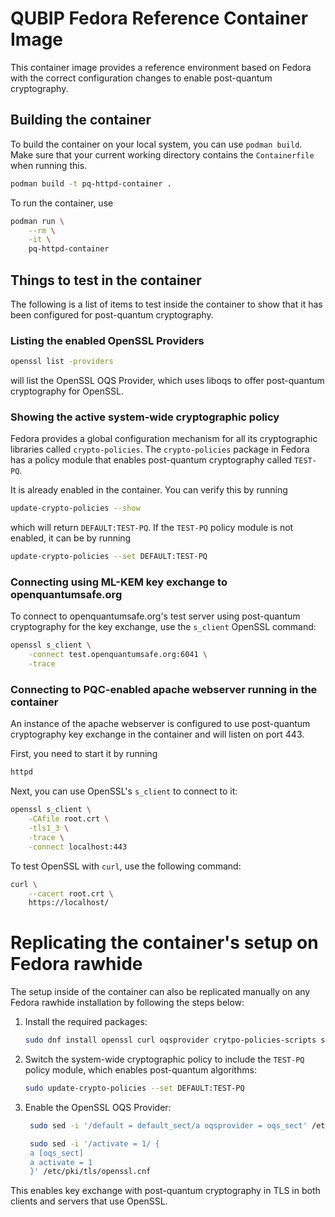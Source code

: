 # QUBIP Fedora Reference Container Image

This container image provides a reference environment based on Fedora
with the correct configuration changes to enable post-quantum cryptography.

## Building the container

To build the container on your local system, you can use `podman build`. Make
sure that your current working directory contains the `Containerfile` when
running this.

```sh
podman build -t pq-httpd-container .
```

To run the container, use

```sh
podman run \
	--rm \
	-it \
	pq-httpd-container

```

## Things to test in the container

The following is a list of items to test inside the container to show that it
has been configured for post-quantum cryptography.

### Listing the enabled OpenSSL Providers

```sh
openssl list -providers
```

will list the OpenSSL OQS Provider, which uses liboqs to offer post-quantum
cryptography for OpenSSL.

### Showing the active system-wide cryptographic policy

Fedora provides a global configuration mechanism for all its cryptographic
libraries called `crypto-policies`. The `crypto-policies` package in Fedora has
a policy module that enables post-quantum cryptography called `TEST-PQ`.

It is already enabled in the container. You can verify this by running

```sh
update-crypto-policies --show
```

which will return `DEFAULT:TEST-PQ`. If the `TEST-PQ` policy module is not
enabled, it can be by running

```sh
update-crypto-policies --set DEFAULT:TEST-PQ
```

### Connecting using ML-KEM key exchange to openquantumsafe.org

To connect to openquantumsafe.org's test server using post-quantum cryptography
for the key exchange, use the `s_client` OpenSSL command:

```sh
openssl s_client \
	-connect test.openquantumsafe.org:6041 \
	-trace
```

### Connecting to PQC-enabled apache webserver running in the container

An instance of the apache webserver is configured to use post-quantum
cryptography key exchange in the container and will listen on port 443.

First, you need to start it by running

```sh
httpd
```

Next, you can use OpenSSL's `s_client` to connect to it:

```sh
openssl s_client \
	-CAfile root.crt \
	-tls1_3 \
	-trace \
	-connect localhost:443
```

To test OpenSSL with `curl`, use the following command:

```sh
curl \
	--cacert root.crt \
	https://localhost/
```



# Replicating the container's setup on Fedora rawhide

The setup inside of the container can also be replicated manually on any Fedora
rawhide installation by following the steps below:

1. Install the required packages:  
   ```sh
   sudo dnf install openssl curl oqsprovider crytpo-policies-scripts sed
   ```
2. Switch the system-wide cryptographic policy to include the `TEST-PQ` policy
   module, which enables post-quantum algorithms:  
   ```sh
   sudo update-crypto-policies --set DEFAULT:TEST-PQ
   ```
3. Enable the OpenSSL OQS Provider:  
   ```sh
	sudo sed -i '/default = default_sect/a oqsprovider = oqs_sect' /etc/pki/tls/openssl.cnf

	sudo sed -i '/activate = 1/ {
	a [oqs_sect]
	a activate = 1
	}' /etc/pki/tls/openssl.cnf
   ```

This enables key exchange with post-quantum cryptography in TLS in both clients
and servers that use OpenSSL.
